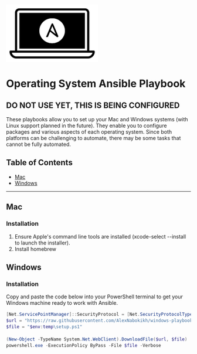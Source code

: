 <img src="https://raw.githubusercontent.com/geerlingguy/mac-dev-playbook/master/files/Mac-Dev-Playbook-Logo.png" width="250" height="156" alt="Ansible Playbook Logo" />

# Operating System Ansible Playbook

## DO NOT USE YET, THIS IS BEING CONFIGURED

These playbooks allow you to set up your Mac and Windows systems (with Linux support planned in the future). They enable you to configure packages and various aspects of each operating system. Since both platforms can be challenging to automate, there may be some tasks that cannot be fully automated.

## Table of Contents
- [Mac](#mac)
- [Windows](#windows)

---


## Mac

### Installation
1. Ensure Apple's command line tools are installed (xcode-select --install to launch the installer).
2. Install homebrew

## Windows

### Installation
Copy and paste the code below into your PowerShell terminal to get your Windows machine ready to work with Ansible.
```powershell
[Net.ServicePointManager]::SecurityProtocol = [Net.SecurityProtocolType]::Tls12
$url = "https://raw.githubusercontent.com/AlexNabokikh/windows-playbook/master/setup.ps1"
$file = "$env:temp\setup.ps1"

(New-Object -TypeName System.Net.WebClient).DownloadFile($url, $file)
powershell.exe -ExecutionPolicy ByPass -File $file -Verbose
```
